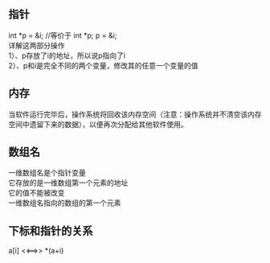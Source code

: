 ## 指针  
int *p = &i;    //等价于 int *p; p = &i;  
详解这两部分操作  
1）、p存放了i的地址，所以说p指向了i  
2）、p和i是完全不同的两个变量，修改其的任意一个变量的值  
## 内存
当软件运行完毕后，操作系统将回收该内存空间（注意：操作系统并不清空该内存空间中遗留下来的数据），以便再次分配给其他软件使用。
## 数组名
一维数组名是个指针变量  
它存放的是一维数组第一个元素的地址  
它的值不能被改变  
一维数组名指向的数组的第一个元素  
## 下标和指针的关系
a[i] <<==>> *(a+i)

